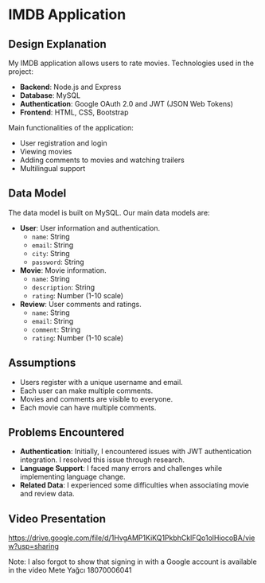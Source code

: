 # IMDB Application

## Design Explanation
My IMDB application allows users to rate movies. Technologies used in the project:
- **Backend**: Node.js and Express
- **Database**: MySQL
- **Authentication**: Google OAuth 2.0 and JWT (JSON Web Tokens)
- **Frontend**: HTML, CSS, Bootstrap

Main functionalities of the application:
- User registration and login
- Viewing movies
- Adding comments to movies and watching trailers
- Multilingual support

## Data Model
The data model is built on MySQL. Our main data models are:
- **User**: User information and authentication.
  - `name`: String
  - `email`: String
  - `city`: String
  - `password`: String
- **Movie**: Movie information.
  - `name`: String
  - `description`: String
  - `rating`: Number (1-10 scale)
- **Review**: User comments and ratings.
  - `name`: String
  - `email`: String
  - `comment`: String
  - `rating`: Number (1-10 scale)

## Assumptions
- Users register with a unique username and email.
- Each user can make multiple comments.
- Movies and comments are visible to everyone.
- Each movie can have multiple comments.

## Problems Encountered
- **Authentication**: Initially, I encountered issues with JWT authentication integration. I resolved this issue through research.
- **Language Support**: I faced many errors and challenges while implementing language change.
- **Related Data**: I experienced some difficulties when associating movie and review data.

## Video Presentation
https://drive.google.com/file/d/1HvgAMP1KiKQ1PkbhCklFQo1olHiocoBA/view?usp=sharing

Note: I also forgot to show that signing in with a Google account is available in the video
Mete Yağcı
18070006041
